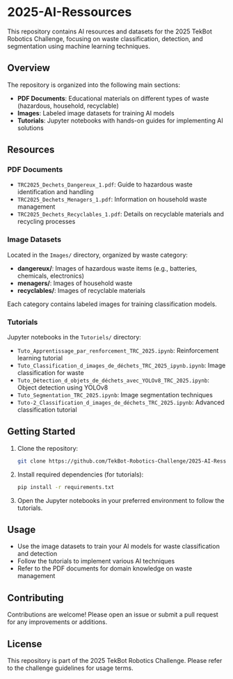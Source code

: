 # 2025-AI-Ressources

This repository contains AI resources and datasets for the 2025 TekBot Robotics Challenge, focusing on waste classification, detection, and segmentation using machine learning techniques.

## Overview

The repository is organized into the following main sections:

- **PDF Documents**: Educational materials on different types of waste (hazardous, household, recyclable)
- **Images**: Labeled image datasets for training AI models
- **Tutorials**: Jupyter notebooks with hands-on guides for implementing AI solutions

## Resources

### PDF Documents

- `TRC2025_Dechets_Dangereux_1.pdf`: Guide to hazardous waste identification and handling
- `TRC2025_Dechets_Menagers_1.pdf`: Information on household waste management
- `TRC2025_Dechets_Recyclables_1.pdf`: Details on recyclable materials and recycling processes

### Image Datasets

Located in the `Images/` directory, organized by waste category:

- **dangereux/**: Images of hazardous waste items (e.g., batteries, chemicals, electronics)
- **menagers/**: Images of household waste
- **recyclables/**: Images of recyclable materials

Each category contains labeled images for training classification models.

### Tutorials

Jupyter notebooks in the `Tutoriels/` directory:

- `Tuto_Apprentissage_par_renforcement_TRC_2025.ipynb`: Reinforcement learning tutorial
- `Tuto_Classification_d_images_de_déchets_TRC_2025_ipynb.ipynb`: Image classification for waste
- `Tuto_Détection_d_objets_de_déchets_avec_YOLOv8_TRC_2025.ipynb`: Object detection using YOLOv8
- `Tuto_Segmentation_TRC_2025.ipynb`: Image segmentation techniques
- `Tuto-2_Classification_d_images_de_déchets_TRC_2025.ipynb`: Advanced classification tutorial

## Getting Started

1. Clone the repository:
   ```bash
   git clone https://github.com/TekBot-Robotics-Challenge/2025-AI-Ressources.git
   ```

2. Install required dependencies (for tutorials):
   ```bash
   pip install -r requirements.txt
   ```

3. Open the Jupyter notebooks in your preferred environment to follow the tutorials.

## Usage

- Use the image datasets to train your AI models for waste classification and detection
- Follow the tutorials to implement various AI techniques
- Refer to the PDF documents for domain knowledge on waste management

## Contributing

Contributions are welcome! Please open an issue or submit a pull request for any improvements or additions.

## License

This repository is part of the 2025 TekBot Robotics Challenge. Please refer to the challenge guidelines for usage terms.